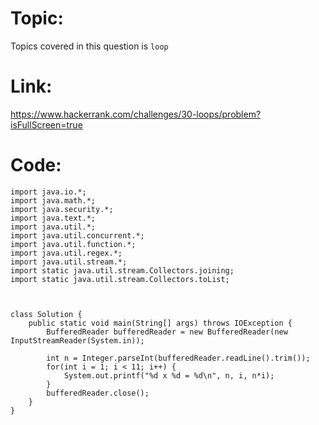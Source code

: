 # Topic:
Topics covered in this question is `loop`
# Link:
https://www.hackerrank.com/challenges/30-loops/problem?isFullScreen=true
# Code:
```
import java.io.*;
import java.math.*;
import java.security.*;
import java.text.*;
import java.util.*;
import java.util.concurrent.*;
import java.util.function.*;
import java.util.regex.*;
import java.util.stream.*;
import static java.util.stream.Collectors.joining;
import static java.util.stream.Collectors.toList;



class Solution {
    public static void main(String[] args) throws IOException {
        BufferedReader bufferedReader = new BufferedReader(new InputStreamReader(System.in));

        int n = Integer.parseInt(bufferedReader.readLine().trim());
        for(int i = 1; i < 11; i++) {
            System.out.printf("%d x %d = %d\n", n, i, n*i);
        }
        bufferedReader.close();
    }
}

```
